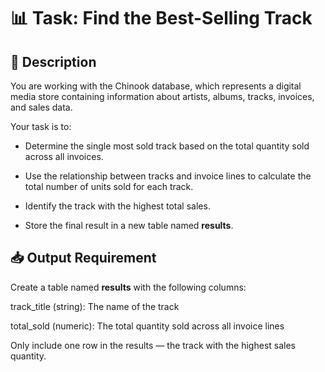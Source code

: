 # 📊 Task: Find the Best-Selling Track

## 🧾 Description

You are working with the Chinook database, which represents a digital media store containing information about artists, albums, tracks, invoices, and sales data.

Your task is to:

- Determine the single most sold track based on the total quantity sold across all invoices.

- Use the relationship between tracks and invoice lines to calculate the total number of units sold for each track.

- Identify the track with the highest total sales.

- Store the final result in a new table named **results**.

## 📥 Output Requirement

Create a table named **results** with the following columns:

track_title (string): The name of the track

total_sold (numeric): The total quantity sold across all invoice lines

Only include one row in the results — the track with the highest sales quantity.

